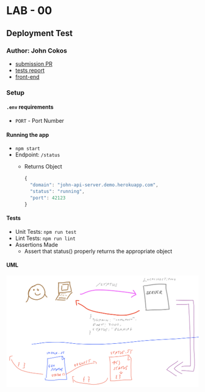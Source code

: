 # LAB - 00

## Deployment Test

### Author: John Cokos

- [submission PR](https://github.com/tutuorial-401js/class-00)
- [tests report](https://github.com/tutuorial-401js/class-00/actions)
- [front-end](https://tutorial-401js.herokuapp.com/)

### Setup

#### `.env` requirements

- `PORT` - Port Number

#### Running the app

- `npm start`
- Endpoint: `/status`
  - Returns Object

    ```javascript
    {
      "domain": "john-api-server.demo.herokuapp.com",
      "status": "running",
      "port": 42123
    }
    ```

#### Tests

- Unit Tests: `npm run test`
- Lint Tests: `npm run lint`
- Assertions Made
  - Assert that status() properly returns the appropriate object

#### UML

![UML Diagram](whiteboard.png)
